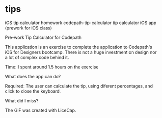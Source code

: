 # tips
iOS tip calculator homework
codepath-tip-calculator
tip calculator iOS app (prework for iOS class)

Pre-work Tip Calculator for Codepath

This application is an exercise to complete the application to Codepath's iOS for Designers bootcamp. There is not a huge investment on design nor a lot of complex code behind it.

Time: I spent around 1.5 hours on the exercise

What does the app can do?

Required: The user can calculate the tip, using diferent percentages, and click to close the keyboard.

What did I miss?

The GIF was created with LiceCap.
